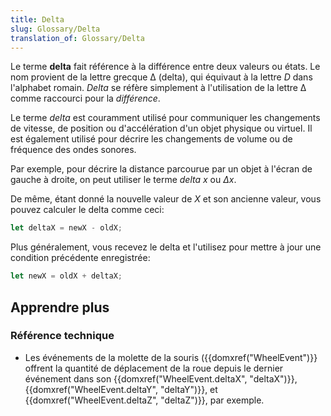 ```yaml
---
title: Delta
slug: Glossary/Delta
translation_of: Glossary/Delta
---
```


Le terme **delta** fait référence à la différence entre deux valeurs ou états. Le nom provient de la lettre grecque Δ (delta), qui équivaut à la lettre _D_ dans l'alphabet romain. _Delta_ se réfère simplement à l'utilisation de la lettre Δ comme raccourci pour la _différence_.

Le terme _delta_ est couramment utilisé pour communiquer les changements de vitesse, de position ou d'accélération d'un objet physique ou virtuel. Il est également utilisé pour décrire les changements de volume ou de fréquence des ondes sonores.

Par exemple, pour décrire la distance parcourue par un objet à l'écran de gauche à droite, on peut utiliser le terme _delta x_ ou _Δx_.

De même, étant donné la nouvelle valeur de _X_ et son ancienne valeur, vous pouvez calculer le delta comme ceci:

```js
let deltaX = newX - oldX;
```

Plus généralement, vous recevez le delta et l'utilisez pour mettre à jour une condition précédente enregistrée:

```js
let newX = oldX + deltaX;
```

## Apprendre plus

### Référence technique

- Les événements de la molette de la souris ({{domxref("WheelEvent")}} offrent la quantité de déplacement de la roue depuis le dernier événement dans son {{domxref("WheelEvent.deltaX", "deltaX")}}, {{domxref("WheelEvent.deltaY", "deltaY")}}, et {{domxref("WheelEvent.deltaZ", "deltaZ")}}, par exemple.
